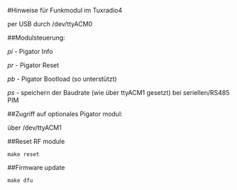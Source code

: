 

#Hinweise für Funkmodul im Tuxradio4

per USB durch /dev/ttyACM0

##Modulsteuerung:

*pi* - Pigator Info

*pr* - Pigator Reset

*pb* - Pigator Bootload (so unterstützt)

*ps* - speichern der Baudrate (wie über ttyACM1 gesetzt) bei seriellen/RS485 PIM 

##Zugriff auf optionales Pigator modul:

über /dev/ttyACM1

##Reset RF module

```
make reset
```

##Firmware update

```
make dfu
```
